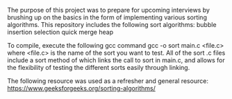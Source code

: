 The purpose of this project was to prepare for upcoming interviews by
brushing up on the basics in the form of implementing various sorting algorithms.
This repository includes the following sort algorithms:
    bubble
    insertion
    selection
    quick
    merge
    heap

To compile, execute the following gcc command
    gcc -o sort main.c <file.c>
where <file.c> is the name of the sort you want to test.
All of the sort .c files include a sort method of which links
the call to sort in main.c, and allows for the flexibility of
testing the different sorts easily through linking.

The following resource was used as a refresher and general resource:
https://www.geeksforgeeks.org/sorting-algorithms/

